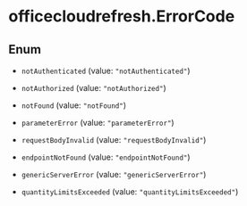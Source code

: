 # officecloudrefresh.ErrorCode

## Enum


* `notAuthenticated` (value: `"notAuthenticated"`)

* `notAuthorized` (value: `"notAuthorized"`)

* `notFound` (value: `"notFound"`)

* `parameterError` (value: `"parameterError"`)

* `requestBodyInvalid` (value: `"requestBodyInvalid"`)

* `endpointNotFound` (value: `"endpointNotFound"`)

* `genericServerError` (value: `"genericServerError"`)

* `quantityLimitsExceeded` (value: `"quantityLimitsExceeded"`)



